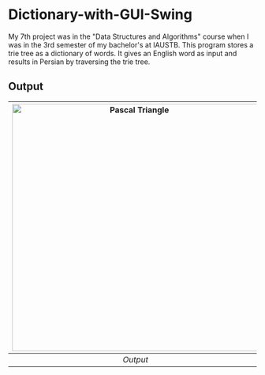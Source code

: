 # Dictionary-with-GUI-Swing

My 7th project was in the "Data Structures and Algorithms" course when I was in the 3rd semester of my bachelor's at IAUSTB. This program stores a trie tree as a dictionary of words. It gives an English word as input and results in Persian by traversing the trie tree.

## Output
| <img src="out.jpg" alt="Pascal Triangle" width="500"/> | 
|:--:| 
| *Output*

